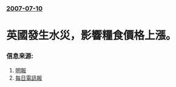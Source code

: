 ### [2007-07-10](/news/2007/07/10/index.md)

##### 
# 英國發生水災，影響糧食價格上漲。




### 信息来源:

1. [明報](http://www.mingpaonews.com/20070711/taa1.htm)
2. [每日電訊報](http://www.telegraph.co.uk/news/main.jhtml?xml=/news/2007/07/10/nflood110.xml)
